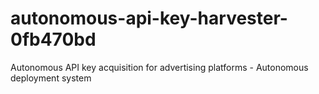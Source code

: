 # autonomous-api-key-harvester-0fb470bd
Autonomous API key acquisition for advertising platforms - Autonomous deployment system
